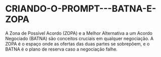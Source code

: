 # CRIANDO-O-PROMPT---BATNA-E-ZOPA
A Zona de Possível Acordo (ZOPA) e a Melhor Alternativa a um Acordo Negociado (BATNA) são conceitos cruciais em qualquer negociação. A ZOPA é o espaço onde as ofertas das duas partes se sobrepõem, e o BATNA é o plano de reserva caso a negociação falhe.
